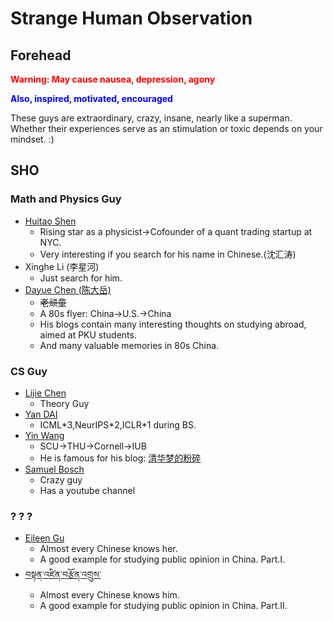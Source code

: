 # Strange Human Observation

## Forehead
<span style="color:red"> **Warning: May cause nausea, depression, agony**</span>

<span style="color:blue"> **Also, inspired, motivated, encouraged**</span>

These guys are extraordinary, crazy, insane, nearly like a superman. Whether their experiences serve as an stimulation or toxic depends on your mindset. :)

## SHO


### Math and Physics Guy
- [Huitao Shen](https://huitaoshen.me/)
    - Rising star as a physicist->Cofounder of a quant trading startup at NYC.
    - Very interesting if you search for his name in Chinese.(沈汇涛)
- Xinghe Li (李星河)
    - Just search for him.
- [Dayue Chen (陈大岳)](https://www.math.pku.edu.cn/teachers/dayue/Homepage/)
    - ~~老顽童~~
    - A 80s flyer: China->U.S.->China
    - His blogs contain many interesting thoughts on studying abroad, aimed at PKU students.
    - And many valuable memories in 80s China.

### CS Guy
- [Lijie Chen](https://chen-lijie.github.io/)
    - Theory Guy
- [Yan DAI](https://ydai03.github.io/)
    - ICML\*3,NeurIPS\*2,ICLR\*1 during BS.
- [Yin Wang](https://www.yinwang.org/)
    - SCU->THU->Cornell->IUB
    - He is famous for his blog: [清华梦的粉碎](https://zhuanlan.zhihu.com/p/338488746)
- [Samuel Bosch](https://www.samuel-bosch.com/)
    - Crazy guy
    - Has a youtube channel


### ? ? ?

- [Eileen Gu](https://en.wikipedia.org/wiki/Eileen_Gu)
    - Almost every Chinese knows her.
    - A good example for studying public opinion in China. Part.I.
- [བསྟན་འཛིན་བརྩོན་འགྲུས་](https://zh.wikipedia.org/zh-hans/%E4%B8%81%E7%9C%9F%E7%8F%8D%E7%8F%A0)
    - Almost every Chinese knows him.
    -  A good example for studying public opinion in China. Part.II.
